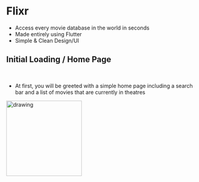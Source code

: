 # Flixr
- Access every movie database in the world in seconds
- Made entirely using Flutter
- Simple & Clean Design/UI

## Initial Loading / Home Page
&nbsp;&nbsp;&nbsp;&nbsp;&nbsp;
- At first, you will be greeted with a simple home page including a search bar and a list of movies that are currently in theatres

<img src="![Simulator Screen Shot - iPhone 13 Pro - 2022-05-12 at 16 04 11](https://user-images.githubusercontent.com/70736942/168245706-979460d5-bd2d-4cee-84ba-a55cefcb16fa.png)" alt="drawing" style="width:200px;"/>

